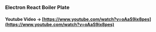 ### Electron React Boiler Plate

#### Youtube Video -> [https://www.youtube.com/watch?v=oAaS9ix8pes](https://www.youtube.com/watch?v=oAaS9ix8pes)